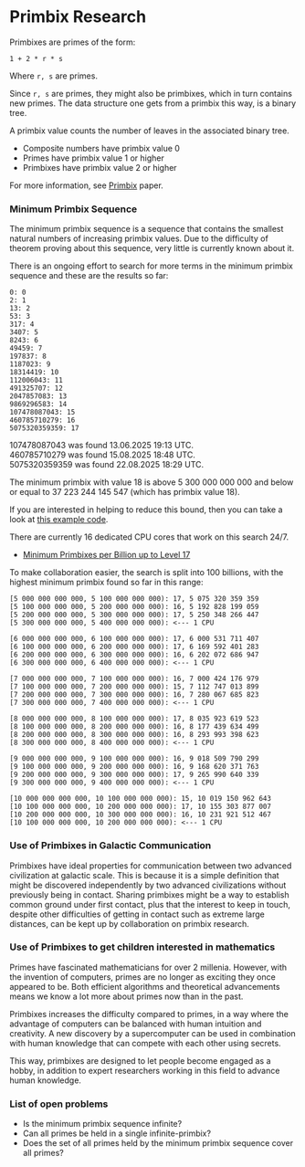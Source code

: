# Primbix Research

Primbixes are primes of the form:

    1 + 2 * r * s

Where `r, s` are primes.

Since `r, s` are primes, they might also be primbixes, which in turn contains new primes.
The data structure one gets from a primbix this way, is a binary tree.

A primbix value counts the number of leaves in the associated binary tree.

- Composite numbers have primbix value 0
- Primes have primbix value 1 or higher
- Primbixes have primbix value 2 or higher

For more information, see [Primbix](https://github.com/advancedresearch/path_semantics/blob/master/papers-wip2/primbix.pdf) paper.

### Minimum Primbix Sequence

The minimum primbix sequence is a sequence that contains the smallest natural numbers of increasing primbix values.
Due to the difficulty of theorem proving about this sequence, very little is currently known about it.

There is an ongoing effort to search for more terms in the minimum primbix sequence and these are the results so far:

```
0: 0
2: 1
13: 2
53: 3
317: 4
3407: 5
8243: 6
49459: 7
197837: 8
1187023: 9
18314419: 10
112006043: 11
491325707: 12
2047857083: 13
9869296583: 14
107478087043: 15
460785710279: 16
5075320359359: 17
```

107478087043 was found 13.06.2025 19:13 UTC.  
460785710279 was found 15.08.2025 18:48 UTC.  
5075320359359 was found 22.08.2025 18:29 UTC.

The minimum primbix with value 18 is above 5 300 000 000 000 and below or equal to 37 223 244 145 547 (which has primbix value 18).

If you are interested in helping to reduce this bound, then you can take a look at [this example code](https://github.com/advancedresearch/algexenotation/blob/main/examples/primbix.rs).

There are currently 16 dedicated CPU cores that work on this search 24/7.

- [Minimum Primbixes per Billion up to Level 17](./level-17.md)

To make collaboration easier, the search is split into 100 billions, with the highest minimum primbix found so far in this range:

```
[5 000 000 000 000, 5 100 000 000 000): 17, 5 075 320 359 359
[5 100 000 000 000, 5 200 000 000 000): 16, 5 192 828 199 059
[5 200 000 000 000, 5 300 000 000 000): 17, 5 250 348 266 447
[5 300 000 000 000, 5 400 000 000 000): <--- 1 CPU

[6 000 000 000 000, 6 100 000 000 000): 17, 6 000 531 711 407
[6 100 000 000 000, 6 200 000 000 000): 17, 6 169 592 401 283
[6 200 000 000 000, 6 300 000 000 000): 16, 6 202 072 686 947
[6 300 000 000 000, 6 400 000 000 000): <--- 1 CPU

[7 000 000 000 000, 7 100 000 000 000): 16, 7 000 424 176 979
[7 100 000 000 000, 7 200 000 000 000): 15, 7 112 747 013 899
[7 200 000 000 000, 7 300 000 000 000): 16, 7 280 067 685 823
[7 300 000 000 000, 7 400 000 000 000): <--- 1 CPU

[8 000 000 000 000, 8 100 000 000 000): 17, 8 035 923 619 523
[8 100 000 000 000, 8 200 000 000 000): 16, 8 177 439 634 499
[8 200 000 000 000, 8 300 000 000 000): 16, 8 293 993 398 623
[8 300 000 000 000, 8 400 000 000 000): <--- 1 CPU

[9 000 000 000 000, 9 100 000 000 000): 16, 9 018 509 790 299
[9 100 000 000 000, 9 200 000 000 000): 16, 9 168 620 371 763
[9 200 000 000 000, 9 300 000 000 000): 17, 9 265 990 640 339
[9 300 000 000 000, 9 400 000 000 000): <--- 1 CPU

[10 000 000 000 000, 10 100 000 000 000): 15, 10 019 150 962 643
[10 100 000 000 000, 10 200 000 000 000): 17, 10 155 303 877 007
[10 200 000 000 000, 10 300 000 000 000): 16, 10 231 921 512 467
[10 100 000 000 000, 10 200 000 000 000): <--- 1 CPU
```

### Use of Primbixes in Galactic Communication

Primbixes have ideal properties for communication between two advanced civilization at galactic scale.
This is because it is a simple definition that might be discovered independently by two advanced civilizations without previously being in contact.
Sharing primbixes might be a way to establish common ground under first contact,
plus that the interest to keep in touch, despite other difficulties of getting in contact such as extreme large distances,
can be kept up by collaboration on primbix research.

### Use of Primbixes to get children interested in mathematics

Primes have fascinated mathematicians for over 2 millenia.
However, with the invention of computers, primes are no longer as exciting they once appeared to be.
Both efficient algorithms and theoretical advancements means we know a lot more about primes now than in the past.

Primbixes increases the difficulty compared to primes,
in a way where the advantage of computers can be balanced with human intuition and creativity.
A new discovery by a supercomputer can be used in combination with human knowledge that can compete with each other using secrets.

This way, primbixes are designed to let people become engaged as a hobby,
in addition to expert researchers working in this field to advance human knowledge.

### List of open problems

- Is the minimum primbix sequence infinite?
- Can all primes be held in a single infinite-primbix?
- Does the set of all primes held by the minimum primbix sequence cover all primes?
